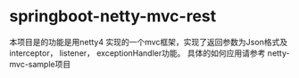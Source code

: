 # springboot-netty-mvc-rest
本项目是的功能是用netty4 实现的一个mvc框架，实现了返回参数为Json格式及interceptor， listener， exceptionHandler功能。 具体的如何应用请参考
netty-mvc-sample项目
